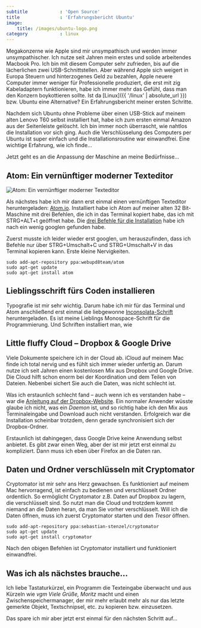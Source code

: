 ```yaml
---
subtitle            : 'Open Source'
title               : 'Erfahrungsbericht Ubuntu'
image:
    title: /images/ubuntu-logo.png
category            : linux
---
```

Megakonzerne wie Apple sind mir unsympathisch und werden immer unsympathischer. Ich nutze seit Jahren mein erstes und solide arbeitendes Macbook Pro. Ich bin mit diesem Computer sehr zufrieden, bis auf die lächerlichen zwei USB-Schnittstellen. Aber während Apple sich weigert in Europa Steuern und hinterzogenes Geld zu bezahlen, Apple neuere Computer immer weniger für Professionelle produziert, die erst mit zig Kabeladaptern funktionieren, habe ich immer mehr das Gefühl, dass man den Konzern boykottieren sollte. Ist da [Linux]({{ '/linux' | absolute_url }}) bzw. Ubuntu eine Alternative? Ein Erfahrungsbericht meiner ersten Schritte.
<!-- readmore -->

Nachdem sich Ubuntu ohne Probleme über einen USB-Stick auf meinem alten Lenovo T60 selbst installiert hat, habe ich zum ersten einmal Amazon aus der Seitenleiste gelöscht. Ich bin immer noch überrascht, wie nahtlos die Installation vor sich ging. Auch die Verschlüsselung des Computers per Ubuntu ist super einfach und die Installationsroutine war einwandfrei. Eine wichtige Erfahrung, wie ich finde…

Jetzt geht es an die Anpassung der Maschine an meine Bedürfnisse…

## Atom: Ein vernünftiger moderner Texteditor

<img src=" {{ 'images/atom_screenshot.png' | absolute_url }}" alt="Atom: Ein vernünftiger moderner Texteditor">

Als nächstes habe ich mir dann erst einmal einen vernünftigen Texteditor heruntergeladen: [Atom.io](https://atom.io). Installiert habe ich Atom auf meiner alten 32 Bit-Maschine mit drei Befehlen, die ich in das Terminal kopiert habe, das ich mit STRG+ALT+t geöffnet habe. Die [drei Befehle für die Installation](https://medium.com/how-to-install/how-to-install-atom-editor-in-ubuntu-14-04-1c761af5e2ba#.ym5bdky8c) habe ich nach ein wenig googlen gefunden habe.

Zuerst musste ich leider wieder erst googlen, um herauszufinden, dass ich Befehle nur über STRG+Umschalt+C und STRG+Umschalt+V in das Terminal kopieren kann. Erste kleine Nervigkeiten.

~~~
sudo add-apt-repository ppa:webupd8team/atom
sudo apt-get update
sudo apt-get install atom
~~~

## Lieblingsschrift fürs Coden installieren

Typografie ist mir sehr wichtig. Darum habe ich mir für das Terminal und Atom anschließend erst einmal die liebgewonne [Inconsolata-Schrift](https://fonts.google.com/specimen/Inconsolata) heruntergeladen. Es ist meine Lieblings Monospace-Schrift für die Programmierung. Und Schriften installiert man, wie 

## Little fluffy Cloud – Dropbox & Google Drive

Viele Dokumente speichere ich in der Cloud ab. iCloud auf meinem Mac finde ich total nervig und es fühlt sich immer wieder unfertig an. Darum nutze ich seit Jahren einen kostenlosen Mix aus Dropbox und Google Drive. Die Cloud hilft schon enorm bei der Koordination und dem Teilen von Dateien. Nebenbei sichert Sie auch die Daten, was nicht schlecht ist.

Was ich erstaunlich schlecht fand – auch wenn ich es verstanden habe – war die [Anleitung auf der Dropbox-Website](https://www.dropbox.com/de/install-linux). Ein normaler Anwender wüsste glaube ich nicht, was ein _Daemon_ ist, und so richtig habe ich den Mix aus Terminaleingabe und Download auch nicht verstanden. Erfolgreich war die Installation scheinbar trotzdem, denn gerade synchronisiert sich der Dropbox-Ordner.

Erstaunlich ist dahingegen, dass Google Drive keine Anwendung selbst anbietet. Es gibt zwar einen Weg, aber der ist mir jetzt erst einmal zu kompliziert. Dann muss ich eben über Firefox an die Daten ran.

## Daten und Ordner verschlüsseln mit Cryptomator

Cryptomator ist mir sehr ans Herz gewachsen. Es funktioniert auf meinem Mac hervorragend, ist einfach zu bedienen und verschlüsselt Ordner ordentlich. So ermöglicht Cryptomator z.B. Daten auf Dropbox zu lagern, die verschlüsselt sind. So nutzt man die Cloud und trotzdem kommt niemand an die Daten heran, da man Sie vorher verschlüsselt. Will ich die Daten öffnen, muss ich zuerst Cryptomator starten und den _Tresor_ öffnen.

~~~
sudo add-apt-repository ppa:sebastian-stenzel/cryptomator
sudo apt-get update
sudo apt-get install cryptomator
~~~

Nach den obigen Befehlen ist Cryptomator installiert und funktioniert einwandfrei.

## Was ich als nächstes brauche…

Ich liebe Tastaturkürzel, ein Programm die Texteingabe überwacht und aus Kürzeln wie _vgm_ _Viele Grüße, Moritz_ macht und einen Zwischenspeichermanager, der mir mehr erlaubt mehr als nur das letzte gemerkte Objekt, Textschnipsel, etc. zu kopieren bzw. einzusetzen.

Das spare ich mir aber jetzt erst einmal für den nächsten Schritt auf…


